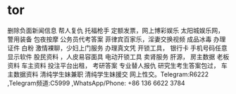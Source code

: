 # tor
删除负面新闻信息 帮人复仇 托福枪手 定额发票，网上博彩娱乐 太阳城娱乐网，警用装备 包夜按摩 公务员代考答案 菲律宾百家乐，淫妻交换视频 成品冰毒 办理证件 白粉 激情裸聊，少妇上门服务 办理真文凭 开锁工具， 银行卡 手机号码任意显示软件  股民资料 ，人皮易容面具 电动开锁工具 卖肾服务 肝源， 房主数据 老板资料 车主资料 投注平台出租， 考研答案 专业替人报仇 研究生考生答案包过， 车主数据资料 清纯学生妹兼职 清纯学生妹援交 网上性交。Telegram:R6222 ,Telegram频道:C5999  ,WhatsApp/Phone: +86 136 6622 3784
